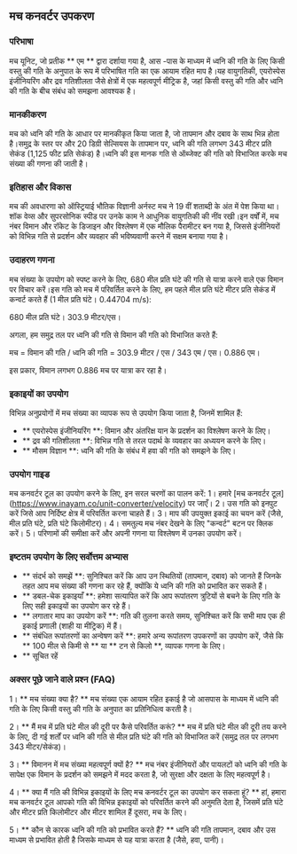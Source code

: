 ## मच कनवर्टर उपकरण

### परिभाषा
मच यूनिट, जो प्रतीक ** एम ** द्वारा दर्शाया गया है, आस -पास के माध्यम में ध्वनि की गति के लिए किसी वस्तु की गति के अनुपात के रूप में परिभाषित गति का एक आयाम रहित माप है।यह वायुगतिकी, एयरोस्पेस इंजीनियरिंग और द्रव गतिशीलता जैसे क्षेत्रों में एक महत्वपूर्ण मीट्रिक है, जहां किसी वस्तु की गति और ध्वनि की गति के बीच संबंध को समझना आवश्यक है।

### मानकीकरण
मच को ध्वनि की गति के आधार पर मानकीकृत किया जाता है, जो तापमान और दबाव के साथ भिन्न होता है।समुद्र के स्तर पर और 20 डिग्री सेल्सियस के तापमान पर, ध्वनि की गति लगभग 343 मीटर प्रति सेकंड (1,125 फीट प्रति सेकंड) है।ध्वनि की इस मानक गति से ऑब्जेक्ट की गति को विभाजित करके मच संख्या की गणना की जाती है।

### इतिहास और विकास
मच की अवधारणा को ऑस्ट्रियाई भौतिक विज्ञानी अर्नस्ट मच ने 19 वीं शताब्दी के अंत में पेश किया था।शॉक वेव्स और सुपरसोनिक स्पीड पर उनके काम ने आधुनिक वायुगतिकी की नींव रखी।इन वर्षों में, मच नंबर विमान और रॉकेट के डिजाइन और विश्लेषण में एक मौलिक पैरामीटर बन गया है, जिससे इंजीनियरों को विभिन्न गति से प्रदर्शन और व्यवहार की भविष्यवाणी करने में सक्षम बनाया गया है।

### उदाहरण गणना
मच संख्या के उपयोग को स्पष्ट करने के लिए, 680 मील प्रति घंटे की गति से यात्रा करने वाले एक विमान पर विचार करें।इस गति को मच में परिवर्तित करने के लिए, हम पहले मील प्रति घंटे मीटर प्रति सेकंड में कन्वर्ट करते हैं (1 मील प्रति घंटे। 0.44704 m/s):

680 मील प्रति घंटे। 303.9 मीटर/एस।

अगला, हम समुद्र तल पर ध्वनि की गति से विमान की गति को विभाजित करते हैं:

मच = विमान की गति / ध्वनि की गति = 303.9 मीटर / एस / 343 एम / एस। 0.886 एम।

इस प्रकार, विमान लगभग 0.886 मच पर यात्रा कर रहा है।

### इकाइयों का उपयोग
विभिन्न अनुप्रयोगों में मच संख्या का व्यापक रूप से उपयोग किया जाता है, जिनमें शामिल हैं:
- ** एयरोस्पेस इंजीनियरिंग **: विमान और अंतरिक्ष यान के प्रदर्शन का विश्लेषण करने के लिए।
- ** द्रव की गतिशीलता **: विभिन्न गति से तरल पदार्थ के व्यवहार का अध्ययन करने के लिए।
- ** मौसम विज्ञान **: ध्वनि की गति के संबंध में हवा की गति को समझने के लिए।

### उपयोग गाइड
मच कनवर्टर टूल का उपयोग करने के लिए, इन सरल चरणों का पालन करें:
1। हमारे [मच कनवर्टर टूल] (https://www.inayam.co/unit-converter/velocity) पर जाएँ।
2। उस गति को इनपुट करें जिसे आप निर्दिष्ट क्षेत्र में परिवर्तित करना चाहते हैं।
3। माप की उपयुक्त इकाई का चयन करें (जैसे, मील प्रति घंटे, प्रति घंटे किलोमीटर)।
4। समतुल्य मच नंबर देखने के लिए "कन्वर्ट" बटन पर क्लिक करें।
5। परिणामों की समीक्षा करें और अपनी गणना या विश्लेषण में उनका उपयोग करें।

### इष्टतम उपयोग के लिए सर्वोत्तम अभ्यास
- ** संदर्भ को समझें **: सुनिश्चित करें कि आप उन स्थितियों (तापमान, दबाव) को जानते हैं जिनके तहत आप मच संख्या की गणना कर रहे हैं, क्योंकि ये ध्वनि की गति को प्रभावित कर सकते हैं।
- ** डबल-चेक इकाइयाँ **: हमेशा सत्यापित करें कि आप रूपांतरण त्रुटियों से बचने के लिए गति के लिए सही इकाइयों का उपयोग कर रहे हैं।
- ** लगातार माप का उपयोग करें **: गति की तुलना करते समय, सुनिश्चित करें कि सभी माप एक ही इकाई प्रणाली (शाही या मीट्रिक) में हैं।
- ** संबंधित रूपांतरणों का अन्वेषण करें **: हमारे अन्य रूपांतरण उपकरणों का उपयोग करें, जैसे कि ** 100 मील से किमी से ** या ** टन से किलो **, व्यापक गणना के लिए।
- ** सूचित रहें

### अक्सर पूछे जाने वाले प्रश्न (FAQ)

1। ** मच संख्या क्या है? **
मच संख्या एक आयाम रहित इकाई है जो आसपास के माध्यम में ध्वनि की गति के लिए किसी वस्तु की गति के अनुपात का प्रतिनिधित्व करती है।

2। ** मैं मच में प्रति घंटे मील की दूरी पर कैसे परिवर्तित करूं? **
मच में प्रति घंटे मील की दूरी तय करने के लिए, दी गई शर्तों पर ध्वनि की गति से मील प्रति घंटे की गति को विभाजित करें (समुद्र तल पर लगभग 343 मीटर/सेकंड)।

3। ** विमानन में मच संख्या महत्वपूर्ण क्यों है? **
मच नंबर इंजीनियरों और पायलटों को ध्वनि की गति के सापेक्ष एक विमान के प्रदर्शन को समझने में मदद करता है, जो सुरक्षा और दक्षता के लिए महत्वपूर्ण है।

4। ** क्या मैं गति की विभिन्न इकाइयों के लिए मच कनवर्टर टूल का उपयोग कर सकता हूं? **
हां, हमारा मच कनवर्टर टूल आपको गति की विभिन्न इकाइयों को परिवर्तित करने की अनुमति देता है, जिसमें प्रति घंटे और मीटर प्रति किलोमीटर और मीटर शामिल हैं दूसरा, मच के लिए।

5। ** कौन से कारक ध्वनि की गति को प्रभावित करते हैं? **
ध्वनि की गति तापमान, दबाव और उस माध्यम से प्रभावित होती है जिसके माध्यम से यह यात्रा करता है (जैसे, हवा, पानी)।